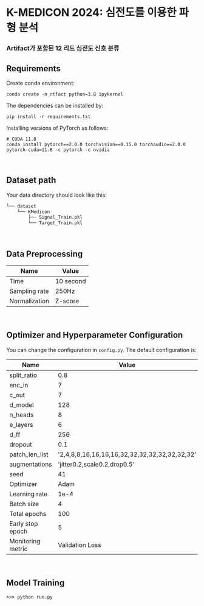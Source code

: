 # K-MEDICON 2024: 심전도를 이용한 파형 분석
### Artifact가 포함된 12 리드 심전도 신호 분류


## Requirements

Create conda environment:
```
conda create -n rtfact python=3.8 ipykernel
```


The dependencies can be installed by:

```
pip install -r requirements.txt
```

Installing versions of PyTorch as follows:

```
# CUDA 11.8
conda install pytorch==2.0.0 torchvision==0.15.0 torchaudio==2.0.0 pytorch-cuda=11.8 -c pytorch -c nvidia
```

</br>

## Dataset path
Your data directory should look like this:

```bash
└── dataset
    └── KMedicon
        ├── Signal_Train.pkl
        └── Target_Train.pkl
``` 

</br>

## Data Preprocessing
|Name|Value|
|------|---|
|Time|10 second|
|Sampling rate|250Hz|
|Normalization|Z-score|

</br>

## Optimizer and Hyperparameter Configuration
You can change the configuration in `config.py`. The default configuration is:

|Name|Value|
|------|---|
|split_ratio|0.8|
|enc_in|7|
|c_out|7|
|d_model|128|
|n_heads|8|
|e_layers|6|
|d_ff|256|
|dropout|0.1|
|patch_len_list|'2,4,8,8,16,16,16,16,32,32,32,32,32,32,32,32'|
|augmentations|'jitter0.2,scale0.2,drop0.5'|
|seed|41|
|Optimizer|Adam|
|Learning rate|1e-4|
|Batch size|4|
|Total epochs|100|
|Early stop epoch|5|
|Monitoring metric|Validation Loss|

</br>

## Model Training

```
>>> python run.py
```